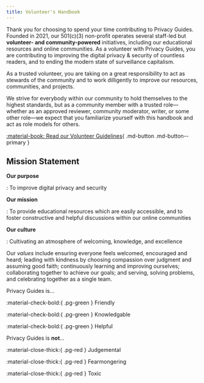 ```yaml
---
title: Volunteer's Handbook
---
```


Thank you for choosing to spend your time contributing to Privacy Guides. Founded in 2021, our 501(c)(3) non-profit operates several staff-led but **volunteer- and community-powered** initiatives, including our educational resources and online communities. As a volunteer with Privacy Guides, you are contributing to improving the digital privacy & security of countless readers, and to ending the modern state of surveillance capitalism.

As a trusted volunteer, you are taking on a great responsibility to act as stewards of the community and to work dilligently to improve our resources, communities, and projects.

We strive for everybody within our community to hold themselves to the highest standards, but as a community member with a trusted role—whether as an approved reviewer, community moderator, writer, or some other role—we expect that you familiarize yourself with this handbook and act as role models for others.

[:material-book: Read our Volunteer Guidelines](guidelines.md){ .md-button .md-button--primary }

## Mission Statement

**Our purpose**

:   To improve digital privacy and security

**Our mission**

:   To provide educational resources which are easily accessible, and to foster constructive and helpful discussions within our online communities

**Our culture**

:   Cultivating an atmosphere of welcoming, knowledge, and excellence

Our *values* include ensuring everyone feels welcomed, encouraged and heard; leading with kindness by choosing compassion over judgment and assuming good faith; continuously learning and improving ourselves; collaborating together to achieve our goals; and serving, solving problems, and celebrating together as a single team.

<div class="grid" markdown>

<div markdown>

Privacy Guides is...

:material-check-bold:{ .pg-green } Friendly

:material-check-bold:{ .pg-green } Knowledgable

:material-check-bold:{ .pg-green } Helpful

</div>

<div markdown>

Privacy Guides is **not**...

:material-close-thick:{ .pg-red } Judgemental

:material-close-thick:{ .pg-red } Fearmongering

:material-close-thick:{ .pg-red } Toxic

</div>

</div>
